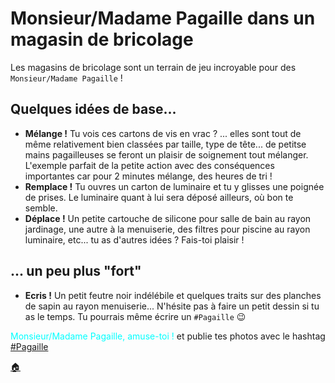 # Monsieur/Madame Pagaille dans un magasin de bricolage

Les magasins de bricolage sont un terrain de jeu incroyable pour des `Monsieur/Madame Pagaille` !

## Quelques idées de base...

- **Mélange !**
  Tu vois ces cartons de vis en vrac ? ... elles sont tout de même relativement bien classées par taille, type de tête... de petitse mains pagailleuses se feront un plaisir de soignement tout mélanger. L'exemple parfait de la petite action avec des conséquences importantes car pour 2 minutes mélange, des heures de tri !
- **Remplace !**
  Tu ouvres un carton de luminaire et tu y glisses une poignée de prises. Le luminaire quant à lui sera déposé ailleurs, où bon te semble.
- **Déplace !**
  Un petite cartouche de silicone pour salle de bain au rayon jardinage, une autre à la menuiserie, des filtres pour piscine au rayon luminaire, etc... tu as d'autres idées ? Fais-toi plaisir !

## ... un peu plus "fort"

- **Ecris !**
  Un petit feutre noir indélébile et quelques traits sur des planches de sapin au rayon menuiserie... N'hésite pas à faire un petit dessin si tu as le temps. Tu pourrais même écrire un `#Pagaille` :wink:

<span style="color:cyan">Monsieur/Madame Pagaille, amuse-toi !</span> et publie tes photos avec le hashtag [#Pagaille](https://twitter.com/search?q=%23pagaille&src=typed_query)

[:house:](README.md)